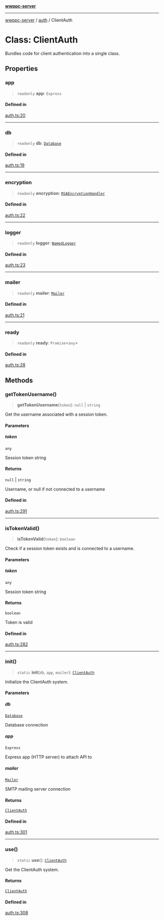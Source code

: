 [**wwppc-server**](../../README.md)

***

[wwppc-server](../../modules.md) / [auth](../README.md) / ClientAuth

# Class: ClientAuth

Bundles code for client authentication into a single class.

## Properties

### app

> `readonly` **app**: `Express`

#### Defined in

[auth.ts:20](https://github.com/WWPPC/WWPPC-server/blob/c08bb5874acf9739d5547370b47d1a65e80f6db4/src/auth.ts#L20)

***

### db

> `readonly` **db**: [`Database`](../../database/classes/Database.md)

#### Defined in

[auth.ts:19](https://github.com/WWPPC/WWPPC-server/blob/c08bb5874acf9739d5547370b47d1a65e80f6db4/src/auth.ts#L19)

***

### encryption

> `readonly` **encryption**: [`RSAEncryptionHandler`](../../cryptoUtil/classes/RSAEncryptionHandler.md)

#### Defined in

[auth.ts:22](https://github.com/WWPPC/WWPPC-server/blob/c08bb5874acf9739d5547370b47d1a65e80f6db4/src/auth.ts#L22)

***

### logger

> `readonly` **logger**: [`NamedLogger`](../../log/classes/NamedLogger.md)

#### Defined in

[auth.ts:23](https://github.com/WWPPC/WWPPC-server/blob/c08bb5874acf9739d5547370b47d1a65e80f6db4/src/auth.ts#L23)

***

### mailer

> `readonly` **mailer**: [`Mailer`](../../email/classes/Mailer.md)

#### Defined in

[auth.ts:21](https://github.com/WWPPC/WWPPC-server/blob/c08bb5874acf9739d5547370b47d1a65e80f6db4/src/auth.ts#L21)

***

### ready

> `readonly` **ready**: `Promise`\<`any`\>

#### Defined in

[auth.ts:28](https://github.com/WWPPC/WWPPC-server/blob/c08bb5874acf9739d5547370b47d1a65e80f6db4/src/auth.ts#L28)

## Methods

### getTokenUsername()

> **getTokenUsername**(`token`): `null` \| `string`

Get the username associated with a session token.

#### Parameters

##### token

`any`

Session token string

#### Returns

`null` \| `string`

Username, or null if not connected to a username

#### Defined in

[auth.ts:291](https://github.com/WWPPC/WWPPC-server/blob/c08bb5874acf9739d5547370b47d1a65e80f6db4/src/auth.ts#L291)

***

### isTokenValid()

> **isTokenValid**(`token`): `boolean`

Check if a session token exists and is connected to a username.

#### Parameters

##### token

`any`

Session token string

#### Returns

`boolean`

Token is valid

#### Defined in

[auth.ts:282](https://github.com/WWPPC/WWPPC-server/blob/c08bb5874acf9739d5547370b47d1a65e80f6db4/src/auth.ts#L282)

***

### init()

> `static` **init**(`db`, `app`, `mailer`): [`ClientAuth`](ClientAuth.md)

Initialize the ClientAuth system.

#### Parameters

##### db

[`Database`](../../database/classes/Database.md)

Database connection

##### app

`Express`

Express app (HTTP server) to attach API to

##### mailer

[`Mailer`](../../email/classes/Mailer.md)

SMTP mailing server connection

#### Returns

[`ClientAuth`](ClientAuth.md)

#### Defined in

[auth.ts:301](https://github.com/WWPPC/WWPPC-server/blob/c08bb5874acf9739d5547370b47d1a65e80f6db4/src/auth.ts#L301)

***

### use()

> `static` **use**(): [`ClientAuth`](ClientAuth.md)

Get the ClientAuth system.

#### Returns

[`ClientAuth`](ClientAuth.md)

#### Defined in

[auth.ts:308](https://github.com/WWPPC/WWPPC-server/blob/c08bb5874acf9739d5547370b47d1a65e80f6db4/src/auth.ts#L308)
